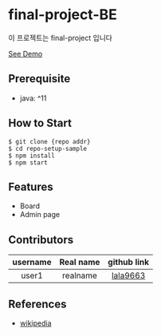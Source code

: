 # final-project-BE

이 프로젝트는 final-project 입니다

[See Demo](https://github.com/git-test-organi/git-test)

## Prerequisite

- java: ^11

## How to Start

```shell
$ git clone {repo addr}
$ cd repo-setup-sample
$ npm install
$ npm start
```

## Features

- Board
- Admin page

## Contributors

|username|Real name|github link|
|:--:|:--:|:--:|
|user1|realname|[lala9663](https://github.com/lala9663)|

## References

- [wikipedia](https://www.wikipedia.org/)
